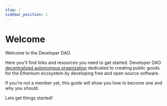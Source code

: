 ```yaml
---
slug: /
sidebar_position: 1
---
```


# Welcome

Welcome to the Developer DAO.

Here you'll find links and resources you need to get started. Developer DAO [decentralized autonomous organization](https://consensys.net/blog/blockchain-explained/what-is-a-dao-and-how-do-they-work/) dedicated to creating public goods for the Ethereum ecosystem by developing free and open source software.

If you're not a member yet, this guide will show you how to become one and why you should.

Lets get things started!

